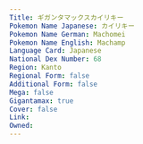 ```yaml
---
﻿Title: ギガンタマックスカイリキー
Pokemon Name Japanese: カイリキー
Pokemon Name German: Machomei
Pokemon Name English: Machamp
Language Card: Japanese
National Dex Number: 68
Region: Kanto
Regional Form: false
Additional Form: false
Mega: false
Gigantamax: true
Cover: false
Link: 
Owned: 
---
```


